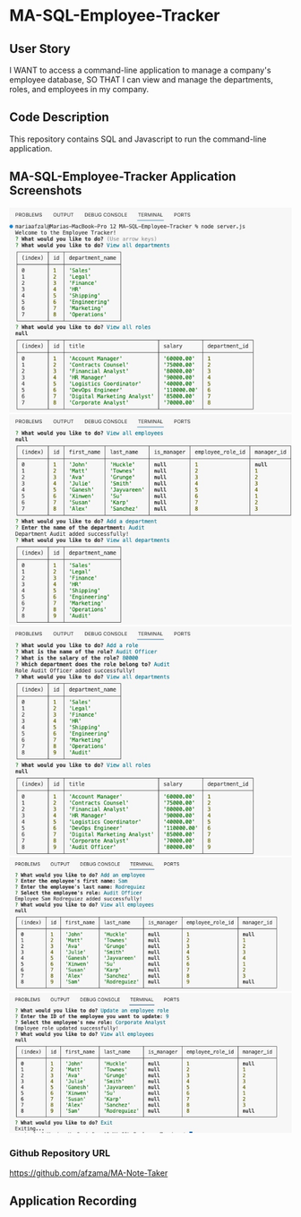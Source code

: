 # MA-SQL-Employee-Tracker

## User Story 
I WANT to access a command-line application to manage a company's employee database,
SO THAT I can view and manage the departments, roles, and employees in my company.

## Code Description
This repository contains SQL and Javascript to run the command-line application.

## MA-SQL-Employee-Tracker Application Screenshots
![alt text](./public/1%20View%20dpt%20&%20roles.jpeg)
![alt text](./public/2%20View%20employees%20&%20add%20dpt.jpeg)
![alt text](./public/3%20Add%20role.jpeg)
![alt text](./public/4%20Add%20employee.jpeg)
![alt text](./public/5%20Update%20Employee.jpeg)

### Github Repository URL
https://github.com/afzama/MA-Note-Taker 

## Application Recording

